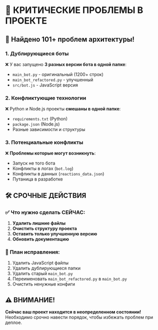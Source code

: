 # 🚨 КРИТИЧЕСКИЕ ПРОБЛЕМЫ В ПРОЕКТЕ

## 🔴 **Найдено 101+ проблем архитектуры!**

### 1. **Дублирующиеся боты**

❌ У вас запущено **3 разных версии бота в одной папке**:

- `main_bot.py` - оригинальный (1200+ строк)
- `main_bot_refactored.py` - улучшенный
- `src/bot.js` - JavaScript версия

### 2. **Конфликтующие технологии**

❌ Python и Node.js проекты **смешаны в одной папке**:

- `requirements.txt` (Python)
- `package.json` (Node.js)
- Разные зависимости и структуры

### 3. **Потенциальные конфликты**

❌ **Проблемы которые могут возникнуть**:

- Запуск не того бота
- Конфликты в логах (`bot.log`)
- Конфликты в данных (`reactions_data.json`)
- Путаница в разработке

## 🛠️ **СРОЧНЫЕ ДЕЙСТВИЯ**

### ✅ **Что нужно сделать СЕЙЧАС:**

1. **Удалить лишние файлы**
2. **Очистить структуру проекта**
3. **Оставить только улучшенную версию**
4. **Обновить документацию**

### 🎯 **План исправления:**

1. Удалить JavaScript файлы
2. Удалить дублирующиеся папки
3. Удалить старый `main_bot.py`
4. Переименовать `main_bot_refactored.py` в `main_bot.py`
5. Очистить ненужные конфиги

## ⚠️ **ВНИМАНИЕ!**

**Сейчас ваш проект находится в неопределенном состоянии!**
Необходимо срочно навести порядок, чтобы избежать проблем при деплое.
